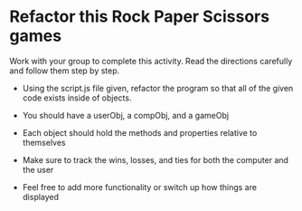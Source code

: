# Refactor this Rock Paper Scissors games

Work with your group to complete this activity. Read the directions carefully and follow them step by step.

* Using the script.js file given, refactor the program so that all of the given code exists inside of objects.

* You should have a userObj, a compObj, and a gameObj

* Each object should hold the methods and properties relative to themselves

* Make sure to track the wins, losses, and ties for both the computer and the user

* Feel free to add more functionality or switch up how things are displayed


